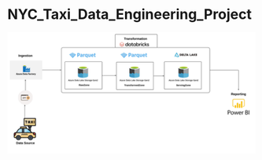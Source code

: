 # NYC_Taxi_Data_Engineering_Project

![image alt](https://github.com/bishmay369/NYC_Taxi_Data_Engineering_Project/blob/09792a005222695f58e9852f9747109ad34fb88a/Architecture_Image.jpeg)

